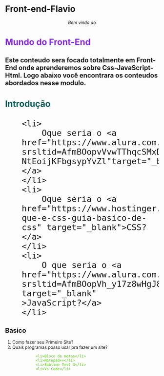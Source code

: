 # Front-end-Flavio

<!DOCTYPE html>
<html>
<head>
<title> Front-End</title>
</head> 
<style>

    .Titulo-Primario{

        text-align: center;
    }
    .Titulo-Primario{
        color: blueviolet;
    }
    .Titulo-secundario{

        color:rgb(12, 93, 93)
    }
    body{
        font-family: 'Times New Roman', Times, serif;
    }
    .Letra-Diferente{
        font-family:'Courier New', Courier, monospace}
     .Lista-Customizada{

        font-family:'Courier New', Courier, monospace
        
     }
     .Basico_inicio{

        font-family:'Courier New', Courier, monospace
     }
     .Lista-de-pontos{

        color:rgb(84, 205, 19)
     }

     
        .Lista-Customizada{

            font-size: 32px;
        }
    
</style>

<body>
   
 <p style="text-align: center;"><i>Bem vindo ao</i></p>

<h1 class="Titulo-Primario">Mundo do Front-End</h1>

<h2 class="Letra-Diferente"> Este conteudo sera focado totalmente em Front-End onde aprenderemos sobre Css-JavaScript-Html. Logo abaixo você encontrara os conteudos abordados nesse modulo.</h2>

<h1 class="Titulo-secundario"> Introdução</h1>
<ul class="Lista-Customizada">

    <li>
        Oque seria o <a href="https://www.alura.com.br/artigos/html?srsltid=AfmBOopvVvwTThqcSMxDH_2HX2W3Dtjtbq47OA-NtEoijKFbgsypYvZl"target="_blank">HTML?</a>
    </li>
    <li>
        Oque seria o <a href="https://www.hostinger.com/br/tutoriais/o-que-e-css-guia-basico-de-css" target="_blank">CSS? </a>
    </li>
    <li>
        O que seria o <a href="https://www.alura.com.br/artigos/javascript?srsltid=AfmBOopVh_y17z8wHgJ85rfBh5mnp3Dqa4H5rAtfvcNJpg9W4rSlWaMT" target="_blank" >JavaScript?</a>
    </li>



</ul>

<h2 class="Basico_inicio">Basico</h2>

<ol class="Lista-Numerada">
    <li>Como fazer seu Primeiro Site?</li>
    <li>Quais programas posso usar pra fazer um site? </li>
    <ul class="Lista-de-pontos"><ul> 
        
        <li>Bloco de notas</li>
        <li>Notepad++</li>
        <li>Sublime Test 3</li>
        <li>Vs Code</li>

        
        
           

       

   



</body>
















</html>
